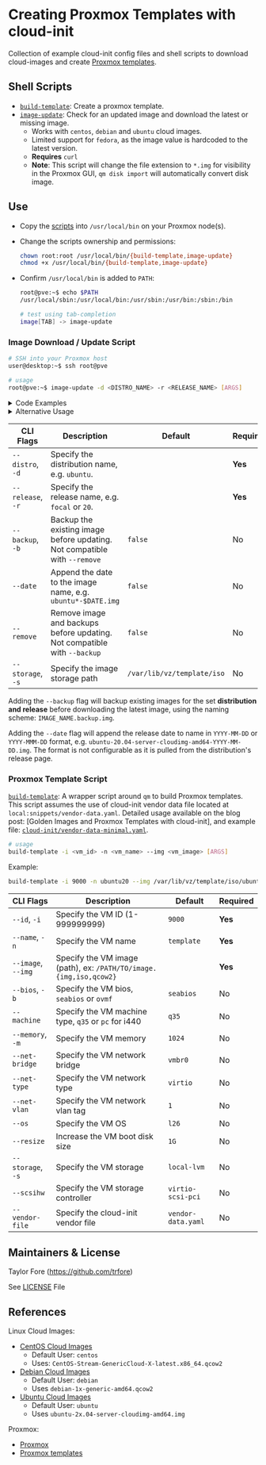 # Creating Proxmox Templates with cloud-init

Collection of example cloud-init config files and shell scripts to download cloud-images and create
[Proxmox templates].

## Shell Scripts

- [`build-template`](/scripts/build-template): Create a proxmox template.
- [`image-update`](/scripts/image-update): Check for an updated image and
  download the latest or missing image.
  - Works with `centos`, `debian` and `ubuntu` cloud images.
  - Limited support for `fedora`, as the image value is hardcoded to the latest
    version.
  - **Requires** `curl`
  - **Note**: This script will change the file extension to `*.img` for visibility in the Proxmox GUI, `qm disk import`
    will automatically convert disk image.

## Use

- Copy the [scripts](/scripts/) into `/usr/local/bin` on your Proxmox node(s).
- Change the scripts ownership and permissions:

  ```bash
  chown root:root /usr/local/bin/{build-template,image-update}
  chmod +x /usr/local/bin/{build-template,image-update}
  ```

- Confirm `/usr/local/bin` is added to `PATH`:

  ```bash
  root@pve:~$ echo $PATH
  /usr/local/sbin:/usr/local/bin:/usr/sbin:/usr/bin:/sbin:/bin

  # test using tab-completion
  image[TAB] -> image-update
  ```

### Image Download / Update Script

```bash
# SSH into your Proxmox host
user@desktop:~$ ssh root@pve

# usage
root@pve:~$ image-update -d <DISTRO_NAME> -r <RELEASE_NAME> [ARGS]
```

<details>
  <summary>Code Examples</summary>

```bash
image-update -d centos -r 9
```

```bash
image-update -d debian -r 10
```

```bash
image-update -d ubuntu -r 20
```

</details>

<details>
  <summary>Alternative Usage</summary>

```bash
# usage
image-update <DISTRO_NAME>-<RELEASE_NAME> [ARGS]
# example
image-update ubuntu-20 --remove
```

</details>

| CLI Flags         | Description                                                               | Default                    | Required |
| ----------------- | ------------------------------------------------------------------------- | -------------------------- | -------- |
| `--distro`, `-d`  | Specify the distribution name, e.g. `ubuntu`.                             |                            | **Yes**  |
| `--release`, `-r` | Specify the release name, e.g. `focal` or `20`.                           |                            | **Yes**  |
| `--backup`, `-b`  | Backup the existing image before updating. Not compatible with `--remove` | `false`                    | No       |
| `--date`          | Append the date to the image name, e.g. `ubuntu*-$DATE.img`               | `false`                    | No       |
| `--remove`        | Remove image and backups before updating. Not compatible with `--backup`  | `false`                    | No       |
| `--storage`, `-s` | Specify the image storage path                                            | `/var/lib/vz/template/iso` | No       |

Adding the `--backup` flag will backup existing images for the set **distribution and release** before downloading the
latest image, using the naming scheme: `IMAGE_NAME.backup.img`.

Adding the `--date` flag will append the release date to name in `YYYY-MM-DD` or `YYYY-MMM-DD` format, e.g.
`ubuntu-20.04-server-cloudimg-amd64-YYYY-MM-DD.img`. The format is not configurable as it is pulled from the
distribution's release page.

### Proxmox Template Script

[`build-template`](/scripts/build-template): A wrapper script around `qm` to build Proxmox templates. This script
assumes the use of cloud-init vendor data file located at `local:snippets/vendor-data.yaml`. Detailed usage available on
the blog post: [Golden Images and Proxmox Templates with cloud-init], and example file:
[`cloud-init/vendor-data-minimal.yaml`](/cloud-init/vendor-data-minimal.yaml).

```bash
# usage
build-template -i <vm_id> -n <vm_name> --img <vm_image> [ARGS]
```

Example:

```bash
build-template -i 9000 -n ubuntu20 --img /var/lib/vz/template/iso/ubuntu-20.04-server-cloudimg-amd64.img
```

| CLI Flags          | Description                                                       | Default            | Required |
| ------------------ | ----------------------------------------------------------------- | ------------------ | -------- |
| `--id`, `-i`       | Specify the VM ID (1-999999999)                                   | `9000`             | **Yes**  |
| `--name`, `-n`     | Specify the VM name                                               | `template`         | **Yes**  |
| `--image`, `--img` | Specify the VM image (path), ex: `/PATH/TO/image.{img,iso,qcow2}` |                    | **Yes**  |
| `--bios`, `-b`     | Specify the VM bios, `seabios` or `ovmf`                          | `seabios`          | No       |
| `--machine`        | Specify the VM machine type, `q35` or `pc` for i440               | `q35`              | No       |
| `--memory`, `-m`   | Specify the VM memory                                             | `1024`             | No       |
| `--net-bridge`     | Specify the VM network bridge                                     | `vmbr0`            | No       |
| `--net-type`       | Specify the VM network type                                       | `virtio`           | No       |
| `--net-vlan`       | Specify the VM network vlan tag                                   | `1`                | No       |
| `--os`             | Specify the VM OS                                                 | `l26`              | No       |
| `--resize`         | Increase the VM boot disk size                                    | `1G`               | No       |
| `--storage`, `-s`  | Specify the VM storage                                            | `local-lvm`        | No       |
| `--scsihw`         | Specify the VM storage controller                                 | `virtio-scsi-pci`  | No       |
| `--vendor-file`    | Specify the cloud-init vendor file                                | `vendor-data.yaml` | No       |

## Maintainers & License

Taylor Fore (https://github.com/trfore)

See [LICENSE](LICENSE) File

## References

Linux Cloud Images:

- [CentOS Cloud Images]
  - Default User: `centos`
  - Uses: `CentOS-Stream-GenericCloud-X-latest.x86_64.qcow2`
- [Debian Cloud Images]
  - Default User: `debian`
  - Uses `debian-1x-generic-amd64.qcow2`
- [Ubuntu Cloud Images]
  - Default User: `ubuntu`
  - Uses `ubuntu-2x.04-server-cloudimg-amd64.img`

Proxmox:

- [Proxmox]
- [Proxmox templates]

[CentOS Cloud Images]: https://cloud.centos.org/
[Debian Cloud Images]: https://cloud.debian.org/images/cloud/
[Ubuntu Cloud Images]: https://cloud-images.ubuntu.com/releases/
[Proxmox]: https://www.proxmox.com/
[Proxmox templates]: https://pve.proxmox.com/wiki/VM_Templates_and_Clones
